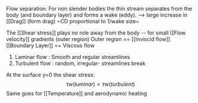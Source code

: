 
Flow separation: For non slender bodies the thin stream separates from the body (and boundary layer) and forms a wake (eddy).  --> large increase in [[Drag]] (form drag)
~CD proportional to 1/wake size~

The [[Shear stress]]  plays no role away from the body -- for small [[Flow velocity]] gradients (outer region)
Outer region == [[Inviscid flow]]
[[Boundary Layer]] == Viscous flow


1. Laminar flow : Smooth and regular streamlines
2. Turbulent flow : random, irregular- streamlines break

At the surface  y=0 the shear stress:
 $$\tau w(luminar) < \tau w(turbulent )$$
 Same goes for [[Temperature]] and aerodynamic heating
 